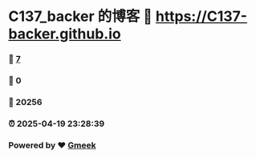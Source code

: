 # C137_backer 的博客 :link: https://C137-backer.github.io 
### :page_facing_up: [7](https://C137-backer.github.io/tag.html) 
### :speech_balloon: 0 
### :hibiscus: 20256 
### :alarm_clock: 2025-04-19 23:28:39 
### Powered by :heart: [Gmeek](https://github.com/Meekdai/Gmeek)
